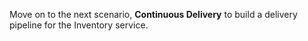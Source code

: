 Move on to the next scenario, **Continuous Delivery** to build a delivery pipeline for 
the Inventory service.